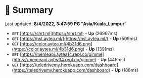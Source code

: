 # 📖 Summary
Last updated: **8/4/2022, 3:47:59 PG "Asia/Kuala_Lumpur"**

- `GET` [https://shrt.ml](https://shrt.ml) - **Up** (26967ms)
- `GET` [https://hst.aytea.ml/](https://hst.aytea.ml/) - **Up** (509ms)
- `GET` [https://color.aytea.ml/4b31d6.png](https://color.aytea.ml/4b31d6.png) - **Up** (1391ms)
- `GET` [https://memeapi.aytea14.repl.co/gimme](https://memeapi.aytea14.repl.co/gimme) - **Up** (446ms)
- `GET` [https://teledrivemy.herokuapp.com/dashboard](https://teledrivemy.herokuapp.com/dashboard) - **Up** (188ms)
